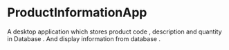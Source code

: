 # ProductInformationApp
A desktop application which stores product code , description and quantity in Database . And display information from database .
